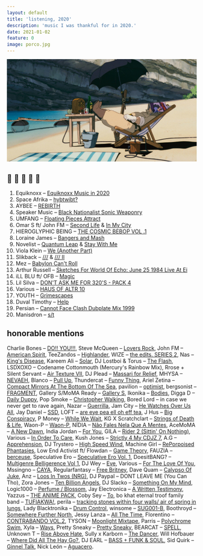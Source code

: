 ```yaml
---
layout: default
title: 'listening, 2020'
description: 'music I was thankful for in 2020.'
date: 2021-01-02
feature: 0
image: porco.jpg
---
```


![](/images/porco.jpg)

## 🐐 🐐 🐐 🐐 🐐

1. Equiknoxx – [Equiknoxx Music in 2020](https://equiknoxxmusic.bandcamp.com/album/equiknoxx-music-in-2020)
2. Space Afrika – [hybtwibt?](https://space-afrika.bandcamp.com/album/hybtwibt)
3. AYBEE – [REBIRTH](https://deepblakmusic.bandcamp.com/album/aybee-rebirth-ep-dbr-v034)
4. Speaker Music – [Black Nationalist Sonic Weaponry](https://speakermusic.bandcamp.com/album/black-nationalist-sonic-weaponry)
5. UMFANG – [Floating Pieces Attract](https://umfang.bandcamp.com/track/floating-pieces-attract)
6. Omar S ft/ John FM – [Second Life](https://omar-s.bandcamp.com/track/second-life) & [In My City](https://omar-s.bandcamp.com/track/in-my-city)
7. HIEROGLYPHIC BEING – [THE COSMIC BEBOP VOL .1](https://hieroglyphicbeingofficial.bandcamp.com/album/the-cosmic-bebop-vol-1)
8. Loraine James – [Bangers and Mash](https://lorainejames.bandcamp.com/album/bangers-and-mash)
9. Novelist – [Quantum Leap](https://novelistguy.bandcamp.com/album/quantum-leap) & [Stay With Me](https://novelistguy.bandcamp.com/track/stay-with-me)
10. Viola Klein – [We (Another Part)](https://meakusma.bandcamp.com/track/we-another-part)
11. Slikback – [///](https://slikback.bandcamp.com/album/-) & [/// II](https://slikback.bandcamp.com/album/ii)
12. Mez – [Babylon Can't Roll](https://mezyeah.bandcamp.com/album/babylon-cant-roll-ep)
13. Arthur Russell – [Sketches For World Of Echo: June 25 1984 Live At Ei](https://arthurrussell.bandcamp.com/album/sketches-for-world-of-echo-june-25-1984-live-at-ei)
14. iLL BLU ft/ OFB – [Magic](https://www.youtube.com/watch?v=JUKlIHIYvAw)
15. Lil Silva – [DON'T ASK ME FOR 320'S - PACK 4](https://lilsilva.bandcamp.com/album/dont-ask-me-for-320s-pack-4)
16. Various – [HAUS OF ALTR 10](https://hausofaltr.bandcamp.com/album/hoa010)
17. YOUTH – [Grimescapes](https://theyouthlabel.bandcamp.com/album/grimescapes-yo8th)
18. Duval Timothy – [Help](https://duvaltimothy.bandcamp.com/album/help)
19. Persian – [Cannot Face Clash Dubplate Mix 1999](https://persian1.bandcamp.com/track/cannot-face-clash-dubplate-mix-1999)
20. Manisdron – [s/t](https://liesrecords.bandcamp.com/album/s-t-ep)

## honorable mentions

Charlie Bones – [DO!! YOU!!!](https://www.nts.live/shows/the-do-you-breakfast-show), Steve McQueen – [Lovers Rock](https://www.youtube.com/watch?v=tTB0Pl25Rx8&list=PLKdFW01A1NFmC9JfsfREliCBsbMEtFqgA), John FM – [American Spirit](https://johnfm.bandcamp.com/album/american-spirit), TeeZandos – [Highlander](https://www.youtube.com/watch?v=CvwNQVZlQv4), WIZE – [the edits. SERIES 2](https://wizetheproducer.bandcamp.com/album/the-edits-series-2), Nas – [King's Disease](https://www.youtube.com/watch?v=6mjNY53ORuA&list=PLxA687tYuMWjL3r09WBJJ7sGou3MQbcLa), Kareem Ali – [Solar](https://kareemali19.bandcamp.com/album/solar), DJ Lostboi & Torus – [The Flash](https://queeste.bandcamp.com/album/the-flash), LSDXOXO – Codename Cottonmouth (Mercury's Rainbow Mix), Rrose + Silent Servant – [Air Texture VII](https://airtexture.bandcamp.com/album/air-texture-vii), DJ Plead – [Massari for Relief](https://djplead.bandcamp.com/album/massari-for-relief), MHYSA – [NEVAEH](https://mhysa301.bandcamp.com/album/nevaeh), Blanco – [Pull Up](https://www.youtube.com/watch?v=x8FuPy-IXkM), Thundercat – [Funny Thing](https://www.youtube.com/watch?v=lSrKfSDwIi0), Ariel Zetina – [Compact Mirrors At The Bottom Of The Sea](https://arielzetina.bandcamp.com/track/compact-mirrors-at-the-bottom-of-the-sea), pavilion – [optimist](https://10961.bandcamp.com/album/optimist), bergsonist – [FRAGMENT](https://bergsonist.bandcamp.com/track/fragment), Gallery S/MoMA Ready – [Gallery S](https://momaready.bandcamp.com/album/gallery-s), Ikonika – [Bodies](https://ikonika.bandcamp.com/album/bodies), Digga D – [Daily Duppy](https://www.youtube.com/watch?v=K_vdaZ2NesI), Pop Smoke – [Christopher Walking](https://www.youtube.com/watch?v=oib2gIA0W4k), Bored Lord – in case we never get to rave again, Nazar – [Guerrilla](https://nazar.bandcamp.com/album/guerrilla), Jam City – [He Watches Over Us All](https://twitter.com/jam_city_music/status/1220078286144929794?s=20), Jay Daniel – [SSD](https://watusihigh.bandcamp.com/album/ssd), LOFT – [are eye pea ell oh eff tea](https://aya-yco.bandcamp.com/album/are-eye-pea-ell-oh-eff-tea), J Hus – [Big Conspiracy](https://www.youtube.com/watch?v=Fw-cPUzUoig&list=PL9tY0BWXOZFsWAmMbjIDo2bM5x5AyNiYO), P Money – [While We Wait](https://kingpmoney.bandcamp.com/album/while-we-wait-ep), KG X Scratchclart – [Strings of Death & Life](https://scratchadva.bandcamp.com/track/strings-of-death-life), Waon-P – [Waon-P](https://thetrilogytapes.bandcamp.com/album/waon-p), NÍDIA – [Não Fales Nela Que A Mentes](https://principediscos.bandcamp.com/album/n-o-fales-nela-que-a-mentes), AceMoMA – [A New Dawn](https://acemomabk.bandcamp.com/album/a-new-dawn-hoa007), India Jordan – [For You](https://indiajordan.bandcamp.com/album/for-you), GILA – [Rider 2 (Sittin' On Nothing)](https://gila-00.bandcamp.com/track/rider-2-sittin-on-nothing), Various – [In Order To Care](https://randsrecords.bandcamp.com/album/in-order-to-care), Kush Jones – [Strictly 4 My CDJZ 7](https://kushjones.bandcamp.com/album/strictly-4-my-cdjz-7), A.G – [Apprehension](https://ayy-g.bandcamp.com/album/apprehension), DJ Trystero – [High Speed Wind](https://thetrilogytapes.bandcamp.com/album/high-speed-wind), Machine Girl – [RePorpoised Phantasies](https://machinegirl.bandcamp.com/album/reporpoised-phantasies), Low End Activist ft/ Flowdan – [Game Theory](https://seagrave.bandcamp.com/track/game-theory-ft-flowdan), FAUZIA – [berceuse](https://fauzia.bandcamp.com/track/berceuse), Speculative Ero – [Speculative Ero Vol. 1](https://ominira.bandcamp.com/album/speculative-ero-vol-1), DoesitBANG? – [Multigenre Belligerence Vol 1](https://doesitbang.bandcamp.com/album/multigenre-belligerence-vol-1), DJ Wey – [Eve](https://djwey.bandcamp.com/album/eve-all-proceeds-donated-to-the-food-bank-for-nyc), Various – [For The Love Of You](https://aotns.bandcamp.com/album/for-the-love-of-you), Mssingno – [CAYA](https://mssingno.bandcamp.com/track/caya), Regularfantasy – [Free Britney](https://regularfantasy.bandcamp.com/album/free-britney), Dave Quam – [Calypso Of Juke](https://davequam.bandcamp.com/track/calypso-of-juke), Anz – [Loos In Twos (NRG)](https://anzdj.bandcamp.com/album/loos-in-twos-nrg), DJ Paypal – DONT LEAVE ME (You Can Tho), Zora Jones – [Ten Billion Angels](https://zorajones.bandcamp.com/album/ten-billion-angels), DJ Slacko – [Something On My Mind](https://slackk.bandcamp.com/album/something-on-my-mind), Logic1000 – [Perfume / Blossom](https://prettysneaky.bandcamp.com/album/pretty-sneaky), Jay Electronica – [A Written Testimony](https://www.youtube.com/watch?v=MAPDL1caNz4&list=PL-i6xydVhMuCjkv9sgj1SFdVz87eAao8P), Yazzus – [THE ANIME PACK](https://yazzus.bandcamp.com/album/the-anime-pack), Coby Sey – [To](https://cobysey.bandcamp.com/album/to), bo khat eternal troof family band – [TUFIAKWA!](https://doulikeworldmusic.bandcamp.com/album/bo-khat-eternal-troof-family-band-tufiakwa), perila – [tracking stones within four walls/ air of spring in lungs](https://perilazone.bandcamp.com/album/tracking-stones-within-four-walls-air-of-spring-in-lungs), Lady Blacktronika – [Drum Control](https://allergyseason.bandcamp.com/album/drum-control), winsome – [SUG001-B](https://winsomesugar.bandcamp.com/track/sug001-b), Boothroyd – [Somewhere Further North](https://boothroyd.net/album/somewhere-further-north), Jessy Lanza – [All The Time](https://jessylanza.bandcamp.com/album/all-the-time), Florentino – [CONTRABANDO VOL.2](https://djflorentino.bandcamp.com/album/contrabando-vol-2), TYSON – [Moonlight Mixtape](https://tyson.bandcamp.com/album/moonlight-mixtape), Parris – [Polychrome Swim](https://thetrilogytapes.bandcamp.com/album/polychrome-swim), Xyla – [Ways](https://xylasf.bandcamp.com/album/ways), Pretty Sneaky – [Pretty Sneaky](https://prettysneaky.bandcamp.com/album/pretty-sneaky), BEARCAT – [SPELL](https://bearcat666.bandcamp.com/album/spell), Unknown T – [Rise Above Hate](https://www.youtube.com/watch?v=IFOkNeZUcqE&list=PLf1hrOwqId80X8s5jY48x-MKTXqXo3m_I), Sully x Karborn – [The Dancer](https://sullyuk.bandcamp.com/album/sully-x-karborn-the-dancer), Will Hofbauer – [Where Did All The Hay Go?](https://thirdplacerecords.bandcamp.com/album/will-hofbauer-where-did-all-the-hay-go), DJ EARL – [BASS + FUNK & SOUL](https://djearlteklife.bandcamp.com/album/mtxlt190-bass-funk-soul), Sid Quirk – [Ginnel Talk](https://sidquirk.bandcamp.com/album/ginnel-talk), Nick León – [Aguacero](https://nicknoexit.bandcamp.com/album/aguacero).
